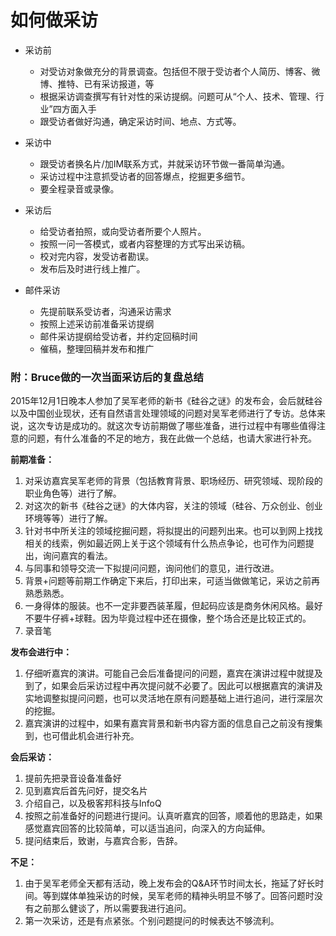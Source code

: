 # 如何做采访

* 采访前
  * 对受访对象做充分的背景调查。包括但不限于受访者个人简历、博客、微博、推特、已有采访报道，等
  * 根据采访调查撰写有针对性的采访提纲。问题可从“个人、技术、管理、行业”四方面入手
  * 跟受访者做好沟通，确定采访时间、地点、方式等。

* 采访中
  * 跟受访者换名片\/加IM联系方式，并就采访环节做一番简单沟通。
  * 采访过程中注意抓受访者的回答爆点，挖掘更多细节。
  * 要全程录音或录像。

* 采访后
  * 给受访者拍照，或向受访者所要个人照片。
  * 按照一问一答模式，或者内容整理的方式写出采访稿。
  * 校对完内容，发受访者勘误。
  * 发布后及时进行线上推广。

* 邮件采访
  * 先提前联系受访者，沟通采访需求
  * 按照上述采访前准备采访提纲
  * 邮件采访提纲给受访者，并约定回稿时间
  * 催稿，整理回稿并发布和推广



### 附：Bruce做的一次当面采访后的复盘总结

2015年12月1日晚本人参加了吴军老师的新书《硅谷之谜》的发布会，会后就硅谷以及中国创业现状，还有自然语言处理领域的问题对吴军老师进行了专访。总体来说，这次专访是成功的。就这次专访前期做了哪些准备，进行过程中有哪些值得注意的问题，有什么准备的不足的地方，我在此做一个总结，也请大家进行补充。

**前期准备：**

1. 对采访嘉宾吴军老师的背景（包括教育背景、职场经历、研究领域、现阶段的职业角色等）进行了解。
2. 对这次的新书《硅谷之谜》的大体内容，关注的领域（硅谷、万众创业、创业环境等等）进行了解。
3. 针对书中所关注的领域挖掘问题，将拟提出的问题列出来。也可以到网上找找相关的线索，例如最近网上关于这个领域有什么热点争论，也可作为问题提出，询问嘉宾的看法。
4. 与同事和领导交流一下拟提问问题，询问他们的意见，进行改进。
5. 背景+问题等前期工作确定下来后，打印出来，可适当做做笔记，采访之前再熟悉熟悉。
6. 一身得体的服装。也不一定非要西装革履，但起码应该是商务休闲风格。最好不要牛仔裤+球鞋。因为毕竟过程中还在摄像，整个场合还是比较正式的。
7. 录音笔

**发布会进行中：**

1. 仔细听嘉宾的演讲。可能自己会后准备提问的问题，嘉宾在演讲过程中就提及到了，如果会后采访过程中再次提问就不必要了。因此可以根据嘉宾的演讲及实地调整拟提问问题，也可以灵活地在原有问题基础上进行追问，进行深层次的挖掘。
2. 嘉宾演讲的过程中，如果有嘉宾背景和新书内容方面的信息自己之前没有搜集到，也可借此机会进行补充。

**会后采访：**

1. 提前先把录音设备准备好
2. 见到嘉宾后首先问好，提交名片
3. 介绍自己，以及极客邦科技与InfoQ
4. 按照之前准备好的问题进行提问。认真听嘉宾的回答，顺着他的思路走，如果感觉嘉宾回答的比较简单，可以适当追问，向深入的方向延伸。
5. 提问结束后，致谢，与嘉宾合影，告辞。

**不足：**

1. 由于吴军老师全天都有活动，晚上发布会的Q&A环节时间太长，拖延了好长时间。等到媒体单独采访的时候，吴军老师的精神头明显不够了。回答问题时没有之前那么健谈了，所以需要我进行追问。
2. 第一次采访，还是有点紧张。个别问题提问的时候表达不够流利。


